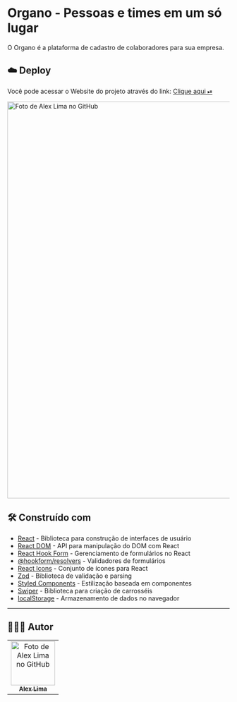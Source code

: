 # Organo - Pessoas e times em um só lugar

O Organo é a plataforma de cadastro de colaboradores para sua empresa.

## ☁️ Deploy

<p>Você pode acessar o Website do projeto através do link: 
<a href= "https://organoteam.netlify.app/" target="_blank"> Clique aqui ⏯ </a>
</p>


<img src="https://uploaddeimagens.com.br/images/004/812/840/original/Untitled.png" width="900px;"  alt="Foto de Alex Lima no GitHub"/><br>

## 🛠️ Construído com

* [React](https://reactjs.org/) - Biblioteca para construção de interfaces de usuário
* [React DOM](https://reactjs.org/docs/react-dom.html) - API para manipulação do DOM com React
* [React Hook Form](https://react-hook-form.com/) - Gerenciamento de formulários no React
* [@hookform/resolvers](https://github.com/react-hook-form/resolvers) - Validadores de formulários
* [React Icons](https://react-icons.github.io/react-icons/) - Conjunto de ícones para React
* [Zod](https://zod.dev/) - Biblioteca de validação e parsing
* [Styled Components](https://styled-components.com/) - Estilização baseada em componentes
* [Swiper](https://swiperjs.com/react) - Biblioteca para criação de carrosséis
* [localStorage](https://developer.mozilla.org/en-US/docs/Web/API/Window/localStorage) - Armazenamento de dados no navegador

---
<h2>🧑🏻‍💻 Autor</h2>

<table>
  <tr>
    <td align="center">
      <a href="https://github.com/A1exLima">
        <img src="https://avatars.githubusercontent.com/u/107078531" width="100px;" alt="Foto de Alex Lima no GitHub"/><br>
        <sub>
          <b>Alex Lima</b>
        </sub>
      </a>
    </td>
  </tr>
</table>
